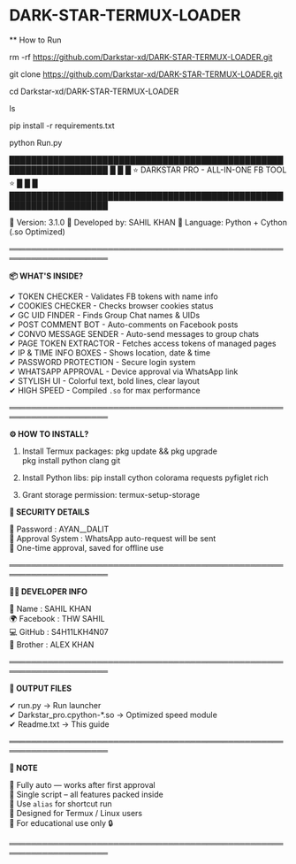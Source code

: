 # DARK-STAR-TERMUX-LOADER  

** How to Run

rm -rf https://github.com/Darkstar-xd/DARK-STAR-TERMUX-LOADER.git

git clone https://github.com/Darkstar-xd/DARK-STAR-TERMUX-LOADER.git

cd Darkstar-xd/DARK-STAR-TERMUX-LOADER

ls

pip install -r requirements.txt 

python Run.py



████████████████████████████████████████████████████████████████████
█                                                                █
█               ⭐ DARKSTAR PRO - ALL-IN-ONE FB TOOL ⭐           █
█                                                                █
████████████████████████████████████████████████████████████████████

🔰 Version: 3.1.0
🔰 Developed by: SAHIL KHAN
🔰 Language: Python + Cython (.so Optimized)

════════════════════════════════════════════════════════════════════

**📦 WHAT'S INSIDE?**

✔ TOKEN CHECKER         - Validates FB tokens with name info  
✔ COOKIES CHECKER       - Checks browser cookies status  
✔ GC UID FINDER         - Finds Group Chat names & UIDs  
✔ POST COMMENT BOT      - Auto-comments on Facebook posts  
✔ CONVO MESSAGE SENDER  - Auto-send messages to group chats  
✔ PAGE TOKEN EXTRACTOR  - Fetches access tokens of managed pages  
✔ IP & TIME INFO BOXES  - Shows location, date & time  
✔ PASSWORD PROTECTION   - Secure login system  
✔ WHATSAPP APPROVAL     - Device approval via WhatsApp link  
✔ STYLISH UI            - Colorful text, bold lines, clear layout  
✔ HIGH SPEED            - Compiled `.so` for max performance  

════════════════════════════════════════════════════════════════════

**⚙ HOW TO INSTALL?**

1. Install Termux packages:
   pkg update && pkg upgrade  
   pkg install python clang git

2. Install Python libs:
   pip install cython colorama requests pyfiglet rich

3. Grant storage permission:
   termux-setup-storage


**🔐 SECURITY DETAILS**

🔑 Password        : AYAN__DALIT  
📲 Approval System : WhatsApp auto-request will be sent  
📌 One-time approval, saved for offline use  

════════════════════════════════════════════════════════════════════

**🧑‍💻 DEVELOPER INFO**

👤 Name      : SAHIL KHAN  
🌍 Facebook  : THW SAHIL  
💻 GitHub    : S4H11LKH4N07  
🤝 Brother   : ALEX KHAN  

════════════════════════════════════════════════════════════════════

**📁 OUTPUT FILES**

✔ run.py                     → Run launcher  
✔ Darkstar_pro.cpython-*.so → Optimized speed module  
✔ Readme.txt                 → This guide  

════════════════════════════════════════════════════════════════════

**💬 NOTE**

🔹 Fully auto — works after first approval  
🔹 Single script – all features packed inside  
🔹 Use `alias` for shortcut run  
🔹 Designed for Termux / Linux users  
🔹 For educational use only 🔒

════════════════════════════════════════════════════════════════════

